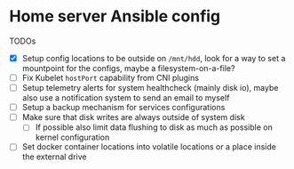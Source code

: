 # Home server Ansible config

TODOs
- [x] Setup config locations to be outside on `/mnt/hdd`, look for a way to set a mountpoint for the configs, maybe a filesystem-on-a-file?
- [ ] Fix Kubelet `hostPort` capability from CNI plugins
- [ ] Setup telemetry alerts for system healthcheck (mainly disk io), maybe also use a notification system to send an email to myself
- [ ] Setup a backup mechanism for services configurations
- [ ] Make sure that disk writes are always outside of system disk
    - [ ] If possible also limit data flushing to disk as much as possible on kernel configuration
- [ ] Set docker container locations into volatile locations or a place inside the external drive
